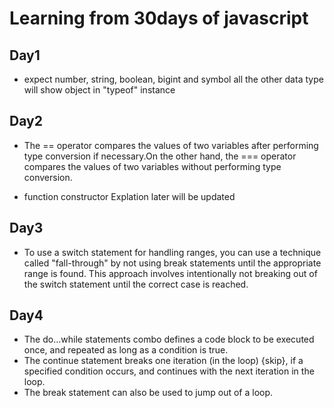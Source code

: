 # Learning from 30days of javascript

## Day1
- expect number, string, boolean, bigint and symbol all the other data type will show object in "typeof" instance

## Day2
- The == operator compares the values of two variables after performing type conversion if necessary.On the other hand, the === operator compares the values of two variables without performing type conversion.

- function constructor Explation later will be updated

## Day3
-  To use a switch statement for handling ranges, you can use a technique called "fall-through" by not using break statements until the appropriate range is found. This approach involves intentionally not breaking out of the switch statement until the correct case is reached.

## Day4
- The do...while statements combo defines a code block to be executed once, and repeated as long as a condition is true.
- The continue statement breaks one iteration (in the loop) {skip}, if a specified condition occurs, and continues with the next iteration in the loop.
- The break statement can also be used to jump out of a loop.